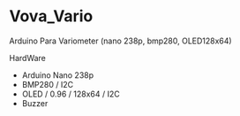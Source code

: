 # Vova_Vario
Arduino Para Variometer (nano 238p, bmp280, OLED128x64)

HardWare
- Arduino Nano 238p
- BMP280 / I2C
- OLED / 0.96 / 128x64 / I2C
- Buzzer
